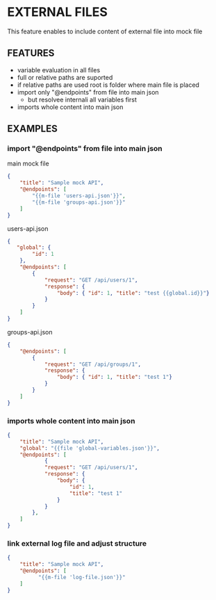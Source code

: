 # EXTERNAL FILES
 This feature enables to include content of external file into mock file

## FEATURES
   - variable evaluation in all files
   - full or relative paths are suported
   - if relative paths are used root is folder where main file is placed
   - import only "@endpoints" from file into main json
     - but resolvee internali all variables first
   - imports whole content into main json

## EXAMPLES
### import "@endpoints" from file into main json
main mock file
```json
{
    "title": "Sample mock API",
    "@endpoints": [
        "{{m-file 'users-api.json'}}",
        "{{m-file 'groups-api.json'}}"
    ]
}
```

users-api.json
```json
{
   "global": {
        "id": 1
    },
    "@endpoints": [
        {
            "request": "GET /api/users/1",
            "response": {
                "body": { "id": 1, "title": "test {{global.id}}"}
            }
        }
    ]
}
```

groups-api.json
```json
{
    "@endpoints": [
        {
            "request": "GET /api/groups/1",
            "response": {
                "body": { "id": 1, "title": "test 1"}
            }
        }
    ]
}
```

### imports whole content into main json
```json
{
    "title": "Sample mock API",
    "global": "{{file 'global-variables.json'}}",
    "@endpoints": [
            {
            "request": "GET /api/users/1",
            "response": {
                "body": {
                    "id": 1,
                    "title": "test 1"
                }
            }
        },
    ]
}
```

### link external log file and adjust structure
```json
{
    "title": "Sample mock API",
    "@endpoints": [
          "{{m-file 'log-file.json'}}"
    ]
}
```